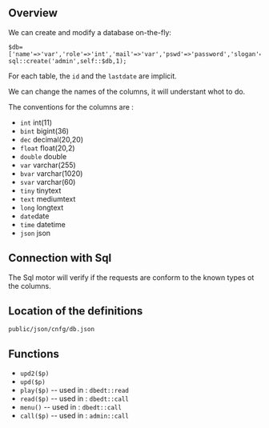 ## Overview

We can create and modify a database on-the-fly: 

    $db=['name'=>'var','role'=>'int','mail'=>'var','pswd'=>'password','slogan'=>'var','logo'=>'var'];
    sql::create('admin',self::$db,1);

For each table, the `id` and the `lastdate` are implicit.

We can change the names of the columns, it will understant whot to do.

The conventions for the columns are :

- `int` int(11)
- `bint` bigint(36)
- `dec` decimal(20,20)
- `float` float(20,2)
- `double` double
- `var` varchar(255)
- `bvar` varchar(1020)
- `svar` varchar(60)
- `tiny` tinytext
- `text` mediumtext
- `long` longtext
- `date`date
- `time` datetime
- `json` json

## Connection with Sql

The Sql motor will verify if the requests are conform to the known types ot the columns.

## Location of the definitions

`public/json/cnfg/db.json`

## Functions

- `upd2($p)`
- `upd($p)`
- `play($p)` -- used in : `dbedt::read`
- `read($p)` -- used in : `dbedt::call`
- `menu()` -- used in : `dbedt::call`
- `call($p)` -- used in : `admin::call`
